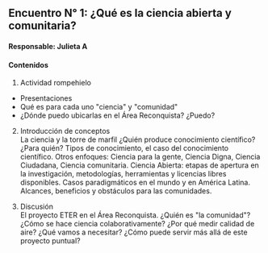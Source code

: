 ## Encuentro N° 1: ¿Qué es la ciencia abierta y comunitaria?
#### Responsable: Julieta A

#### Contenidos

1. Actividad rompehielo    
- Presentaciones
- Qué es para cada uno "ciencia" y "comunidad" 
- ¿Dónde puedo ubicarlas en el Área Reconquista? ¿Puedo?

2. Introducción de conceptos    
La ciencia y la torre de marfil ¿Quién produce conocimiento científico? ¿Para quién? Tipos de conocimiento, el caso del conocimiento científico. Otros enfoques: Ciencia para la gente, Ciencia Digna, Ciencia Ciudadana, Ciencia comunitaria. Ciencia Abierta: etapas de apertura en la investigación, metodologías, herramientas y licencias libres disponibles. Casos paradigmáticos en el mundo y en América Latina. Alcances, beneficios y obstáculos para las comunidades. 

3. Discusión    
El proyecto ETER en el Área Reconquista. ¿Quién es "la comunidad"? ¿Cómo se hace ciencia colaborativamente? ¿Por qué medir calidad de aire? ¿Qué vamos a necesitar? ¿Cómo puede servir más allá de este proyecto puntual?
